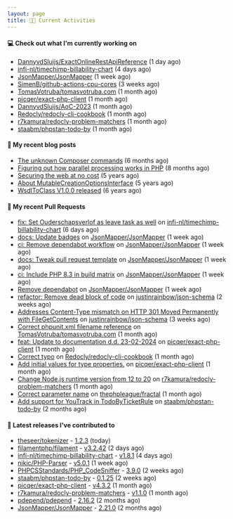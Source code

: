 ```yaml
---
layout: page
title: 👨‍💻 Current Activities
---
```


#### 💻 Check out what I'm currently working on

- [DannyvdSluijs/ExactOnlineRestApiReference](https://github.com/DannyvdSluijs/ExactOnlineRestApiReference) (1 day ago)
- [infi-nl/timechimp-billability-chart](https://github.com/infi-nl/timechimp-billability-chart) (4 days ago)
- [JsonMapper/JsonMapper](https://github.com/JsonMapper/JsonMapper) (1 week ago)
- [SimenB/github-actions-cpu-cores](https://github.com/SimenB/github-actions-cpu-cores) (3 weeks ago)
- [TomasVotruba/tomasvotruba.com](https://github.com/TomasVotruba/tomasvotruba.com) (1 month ago)
- [picqer/exact-php-client](https://github.com/picqer/exact-php-client) (1 month ago)
- [DannyvdSluijs/AoC-2023](https://github.com/DannyvdSluijs/AoC-2023) (1 month ago)
- [Redocly/redocly-cli-cookbook](https://github.com/Redocly/redocly-cli-cookbook) (1 month ago)
- [r7kamura/redocly-problem-matchers](https://github.com/r7kamura/redocly-problem-matchers) (1 month ago)
- [staabm/phpstan-todo-by](https://github.com/staabm/phpstan-todo-by) (1 month ago)


#### 📜 My recent blog posts

- [The unknown Composer commands](/2023/08/25/the-unknown-composer-commands.html) (6 months ago)
- [Figuring out how parallel processing works in PHP](/2023/06/21/figuring-out-how-parallel-processing-works-in-php.html) (8 months ago)
- [Securing the web at no cost](/2019/02/04/securing-the-web-at-no-cost.html) (5 years ago)
- [About MutableCreationOptionsInterface](/2018/10/15/about-mutable-creation-options-interface.html) (5 years ago)
- [WsdlToClass V1.0.0 released](/2018/01/11/wsdl-to-class-v1-0-0.html) (6 years ago)

#### 🔨 My recent Pull Requests

- [fix: Set Ouderschapsverlof as leave task as well](https://github.com/infi-nl/timechimp-billability-chart/pull/15) on [infi-nl/timechimp-billability-chart](https://github.com/infi-nl/timechimp-billability-chart) (6 days ago)
- [docs: Update badges](https://github.com/JsonMapper/JsonMapper/pull/181) on [JsonMapper/JsonMapper](https://github.com/JsonMapper/JsonMapper) (1 week ago)
- [ci: Remove dependabot workflow](https://github.com/JsonMapper/JsonMapper/pull/180) on [JsonMapper/JsonMapper](https://github.com/JsonMapper/JsonMapper) (1 week ago)
- [docs: Tweak pull request template](https://github.com/JsonMapper/JsonMapper/pull/179) on [JsonMapper/JsonMapper](https://github.com/JsonMapper/JsonMapper) (1 week ago)
- [ci: Include PHP 8.3 in build matrix](https://github.com/JsonMapper/JsonMapper/pull/178) on [JsonMapper/JsonMapper](https://github.com/JsonMapper/JsonMapper) (1 week ago)
- [Remove dependabot](https://github.com/JsonMapper/JsonMapper/pull/177) on [JsonMapper/JsonMapper](https://github.com/JsonMapper/JsonMapper) (1 week ago)
- [refactor: Remove dead block of code](https://github.com/justinrainbow/json-schema/pull/710) on [justinrainbow/json-schema](https://github.com/justinrainbow/json-schema) (2 weeks ago)
- [Addresses Content-Type mismatch on HTTP 301 Moved Permanently with FileGetContents](https://github.com/justinrainbow/json-schema/pull/709) on [justinrainbow/json-schema](https://github.com/justinrainbow/json-schema) (3 weeks ago)
- [Correct phpunit.xml filename reference](https://github.com/TomasVotruba/tomasvotruba.com/pull/1452) on [TomasVotruba/tomasvotruba.com](https://github.com/TomasVotruba/tomasvotruba.com) (1 month ago)
- [feat: Update to documentation d.d. 23-02-2024](https://github.com/picqer/exact-php-client/pull/635) on [picqer/exact-php-client](https://github.com/picqer/exact-php-client) (1 month ago)
- [Correct typo](https://github.com/Redocly/redocly-cli-cookbook/pull/26) on [Redocly/redocly-cli-cookbook](https://github.com/Redocly/redocly-cli-cookbook) (1 month ago)
- [Add initial values for type properties.](https://github.com/picqer/exact-php-client/pull/634) on [picqer/exact-php-client](https://github.com/picqer/exact-php-client) (1 month ago)
- [Change Node.js runtime version from 12 to 20](https://github.com/r7kamura/redocly-problem-matchers/pull/1) on [r7kamura/redocly-problem-matchers](https://github.com/r7kamura/redocly-problem-matchers) (1 month ago)
- [Correct parameter name](https://github.com/thephpleague/fractal/pull/566) on [thephpleague/fractal](https://github.com/thephpleague/fractal) (1 month ago)
- [Add support for YouTrack in TodoByTicketRule](https://github.com/staabm/phpstan-todo-by/pull/51) on [staabm/phpstan-todo-by](https://github.com/staabm/phpstan-todo-by) (2 months ago)


#### 🔭 Latest releases I've contributed to

- [theseer/tokenizer](https://github.com/theseer/tokenizer) - [1.2.3](https://github.com/theseer/tokenizer/releases/tag/1.2.3) (today)
- [filamentphp/filament](https://github.com/filamentphp/filament) - [v3.2.42](https://github.com/filamentphp/filament/releases/tag/v3.2.42) (2 days ago)
- [infi-nl/timechimp-billability-chart](https://github.com/infi-nl/timechimp-billability-chart) - [v1.8.1](https://github.com/infi-nl/timechimp-billability-chart/releases/tag/v1.8.1) (4 days ago)
- [nikic/PHP-Parser](https://github.com/nikic/PHP-Parser) - [v5.0.1](https://github.com/nikic/PHP-Parser/releases/tag/v5.0.1) (1 week ago)
- [PHPCSStandards/PHP_CodeSniffer](https://github.com/PHPCSStandards/PHP_CodeSniffer) - [3.9.0](https://github.com/PHPCSStandards/PHP_CodeSniffer/releases/tag/3.9.0) (2 weeks ago)
- [staabm/phpstan-todo-by](https://github.com/staabm/phpstan-todo-by) - [0.1.25](https://github.com/staabm/phpstan-todo-by/releases/tag/0.1.25) (2 weeks ago)
- [picqer/exact-php-client](https://github.com/picqer/exact-php-client) - [v4.3.2](https://github.com/picqer/exact-php-client/releases/tag/v4.3.2) (1 month ago)
- [r7kamura/redocly-problem-matchers](https://github.com/r7kamura/redocly-problem-matchers) - [v1.1.0](https://github.com/r7kamura/redocly-problem-matchers/releases/tag/v1.1.0) (1 month ago)
- [pdepend/pdepend](https://github.com/pdepend/pdepend) - [2.16.2](https://github.com/pdepend/pdepend/releases/tag/2.16.2) (2 months ago)
- [JsonMapper/JsonMapper](https://github.com/JsonMapper/JsonMapper) - [2.21.0](https://github.com/JsonMapper/JsonMapper/releases/tag/2.21.0) (2 months ago)